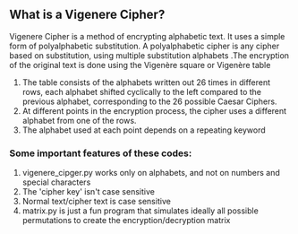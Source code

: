 ## What is a Vigenere Cipher?  
Vigenere Cipher is a method of encrypting alphabetic text. It uses a simple form of polyalphabetic substitution. A polyalphabetic cipher is any cipher based on substitution, using multiple substitution alphabets .The encryption of the original text is done using the Vigenère square or Vigenère table
1) The table consists of the alphabets written out 26 times in different rows, each alphabet shifted cyclically to the left compared to the previous alphabet, corresponding to the 26 possible Caesar Ciphers.
2) At different points in the encryption process, the cipher uses a different alphabet from one of the rows.
3) The alphabet used at each point depends on a repeating keyword  

### Some important features of these codes:
1) vigenere_cipger.py works only on alphabets, and not on numbers and special characters
2) The 'cipher key' isn't case sensitive
3) Normal text/cipher text is case sensitive
4) matrix.py is just a fun program that simulates ideally all possible permutations to create the encryption/decryption matrix

